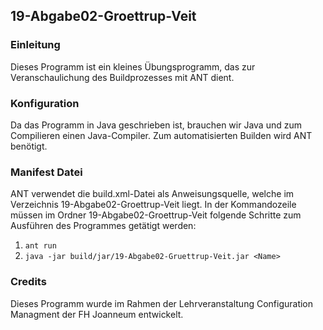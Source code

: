 ﻿## 19-Abgabe02-Groettrup-Veit

### Einleitung
Dieses Programm ist ein kleines Übungsprogramm, das zur Veranschaulichung des Buildprozesses mit ANT dient.

### Konfiguration
Da das Programm in Java geschrieben ist, brauchen wir Java und zum Compilieren einen Java-Compiler. Zum automatisierten Builden wird ANT benötigt.

### Manifest Datei
ANT verwendet die build.xml-Datei als Anweisungsquelle, welche im Verzeichnis 19-Abgabe02-Groettrup-Veit liegt. In der Kommandozeile müssen im Ordner 19-Abgabe02-Groettrup-Veit folgende Schritte zum Ausführen des Programmes getätigt werden:
1) ```ant run```
2) ```java -jar build/jar/19-Abgabe02-Gruettrup-Veit.jar <Name>```

### Credits
Dieses Programm wurde im Rahmen der Lehrveranstaltung Configuration Managment der FH Joanneum entwickelt.